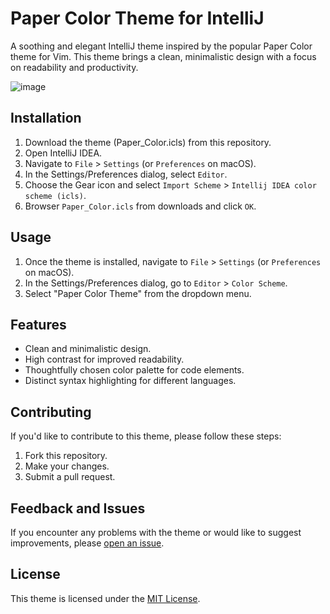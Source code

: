 # Paper Color Theme for IntelliJ

A soothing and elegant IntelliJ theme inspired by the popular Paper Color theme for Vim. This theme brings a clean, minimalistic design with a focus on readability and productivity.

![image](https://github.com/uinjei/paper-color-intellij/assets/6558799/dc4f39f8-bde1-434f-afbd-871e5dc2182d)



## Installation

1. Download the theme (Paper_Color.icls) from this repository.
2. Open IntelliJ IDEA.
3. Navigate to `File` > `Settings` (or `Preferences` on macOS).
4. In the Settings/Preferences dialog, select `Editor`.
5. Choose the Gear icon and select `Import Scheme` > `Intellij IDEA color scheme (icls)`.
6. Browser `Paper_Color.icls` from downloads and click `OK`.

## Usage

1. Once the theme is installed, navigate to `File` > `Settings` (or `Preferences` on macOS).
2. In the Settings/Preferences dialog, go to `Editor` > `Color Scheme`.
3. Select "Paper Color Theme" from the dropdown menu.

## Features

- Clean and minimalistic design.
- High contrast for improved readability.
- Thoughtfully chosen color palette for code elements.
- Distinct syntax highlighting for different languages.

## Contributing

If you'd like to contribute to this theme, please follow these steps:

1. Fork this repository.
2. Make your changes.
3. Submit a pull request.

## Feedback and Issues

If you encounter any problems with the theme or would like to suggest improvements, please [open an issue](https://github.com/your-username/intellij-paper-color-theme/issues).

## License

This theme is licensed under the [MIT License](LICENSE).

